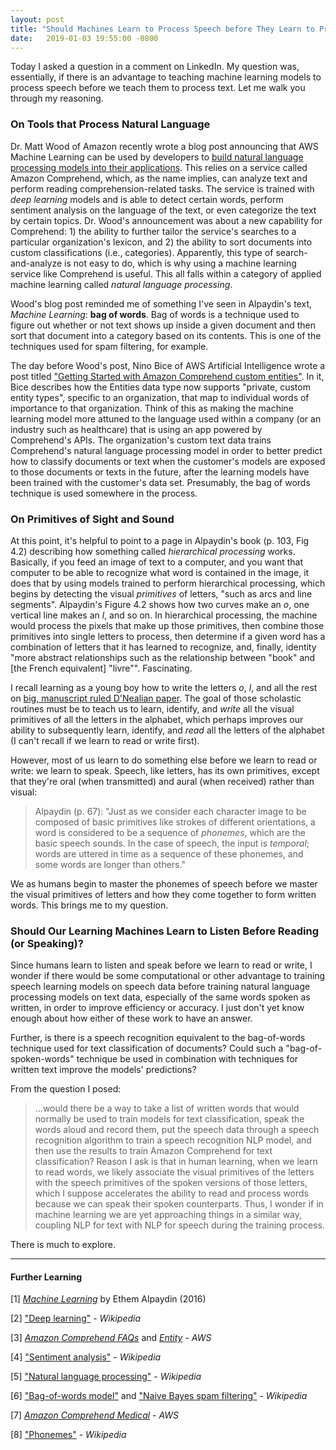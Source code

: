 ```yaml
---
layout: post
title: "Should Machines Learn to Process Speech before They Learn to Process Text?"
date:   2019-01-03 19:55:00 -0800
---
```


Today I asked a question in a comment on LinkedIn. My question was, essentially, if there is an advantage to teaching machine learning models to process speech before we teach them to process text. Let me walk you through my reasoning.

### On Tools that Process Natural Language
Dr. Matt Wood of Amazon recently wrote a blog post announcing that AWS Machine Learning can be used by developers to [build natural language processing models into their applications](https://aws.amazon.com/blogs/machine-learning/build-your-own-natural-language-models-on-aws-no-ml-experience-required/). This relies on a service called Amazon Comprehend, which, as the name implies, can analyze text and perform reading comprehension-related tasks. The service is trained with _deep learning_ models and is able to detect certain words, perform sentiment analysis on the language of the text, or even categorize the text by certain topics. Dr. Wood's announcement was about a new capability for Comprehend: 1) the ability to further tailor the service's searches to a particular organization's lexicon, and 2) the ability to sort documents into custom classifications (i.e., categories). Apparently, this type of search-and-analyze is not easy to do, which is why using a machine learning service like Comprehend is useful. This all falls within a category of applied machine learning called _natural language processing_.

Wood's blog post reminded me of something I've seen in Alpaydin's text, _Machine Learning_: __bag of words__. Bag of words is a technique used to figure out whether or not text shows up inside a given document and then sort that document into a category based on its contents. This is one of the techniques used for spam filtering, for example.

The day before Wood's post, Nino Bice of AWS Artificial Intelligence wrote a post titled ["Getting Started with Amazon Comprehend custom entities"](https://aws.amazon.com/blogs/machine-learning/getting-started-with-amazon-comprehend-custom-entities/). In it, Bice describes how the Entities data type now supports "private, custom entity types", specific to an organization, that map to individual words of importance to that organization. Think of this as making the machine learning model more attuned to the language used within a company (or an industry such as healthcare) that is using an app powered by Comprehend's APIs. The organization's custom text data trains Comprehend's natural language processing model in order to better predict how to classify documents or text when the customer's models are exposed to those documents or texts in the future, after the learning models have been trained with the customer's data set. Presumably, the bag of words technique is used somewhere in the process.

### On Primitives of Sight and Sound

At this point, it's helpful to point to a page in Alpaydin's book (p. 103, Fig 4.2) describing how something called _hierarchical processing_ works. Basically, if you feed an image of text to a computer, and you want that computer to be able to recognize what word is contained in the image, it does that by using models trained to perform hierarchical processing, which begins by detecting the visual _primitives_ of letters, "such as arcs and line segments". Alpaydin's Figure 4.2 shows how two curves make an *o*, one vertical line makes an *l*, and so on. In hierarchical processing, the machine would process the pixels that make up those primitives, then combine those primitives into single letters to process, then determine if a given word has a combination of letters that it has learned to recognize, and, finally, identity "more abstract relationships such as the relationship between "book" and [the French equivalent] "livre"". Fascinating.

I recall learning as a young boy how to write the letters *o*, *l*, and all the rest on [big, manuscript ruled D'Nealian paper](https://en.wikipedia.org/wiki/D%27Nealian). The goal of those scholastic routines must be to teach us to learn, identify, and _write_ all the visual primitives of all the letters in the alphabet, which perhaps improves our ability to subsequently learn, identify, and _read_ all the letters of the alphabet (I can't recall if we learn to read or write first).

However, most of us learn to do something else before we learn to read or write: we learn to speak. Speech, like letters, has its own primitives, except that they're oral (when transmitted) and aural (when received) rather than visual:

> Alpaydin (p. 67): "Just as we consider each character image to be composed of basic primitives like strokes of different orientations, a word is considered to be a sequence of _phonemes_, which are the basic speech sounds. In the case of speech, the input is _temporal_; words are uttered in time as a sequence of these phonemes, and some words are longer than others."

We as humans begin to master the phonemes of speech before we master the visual primitives of letters and how they come together to form written words. This brings me to my question.

### Should Our Learning Machines Learn to Listen Before Reading (or Speaking)?

Since humans learn to listen and speak before we learn to read or write, I wonder if there would be some computational or other advantage to training speech learning models on speech data before training natural language processing models on text data, especially of the same words spoken as written, in order to improve efficiency or accuracy. I just don't yet know enough about how either of these work to have an answer.

Further, is there is a speech recognition equivalent to the bag-of-words technique used for text classification of documents? Could such a "bag-of-spoken-words" technique be used in combination with techniques for written text improve the models' predictions?

From the question I posed:

>...would there be a way to take a list of written words that would normally be used to train models for text classification, speak the words aloud and record them, put the speech data through a speech recognition algorithm to train a speech recognition NLP model, and then use the results to train Amazon Comprehend for text classification? Reason I ask is that in human learning, when we learn to read words, we likely associate the visual primitives of the letters with the speech primitives of the spoken versions of those letters, which I suppose accelerates the ability to read and process words because we can speak their spoken counterparts. Thus, I wonder if in machine learning we are yet approaching things in a similar way, coupling NLP for text with NLP for speech during the training process.


There is much to explore.

---

#### Further Learning


[1] [_Machine Learning_](https://mitpress.mit.edu/contributors/ethem-alpaydin) by Ethem Alpaydin (2016)

[2] ["Deep learning"](https://en.wikipedia.org/wiki/Deep_learning) - _Wikipedia_

[3] [_Amazon Comprehend FAQs_](https://aws.amazon.com/comprehend/faqs/) and [_Entity_](https://docs.aws.amazon.com/comprehend/latest/dg/API_Entity.html) - _AWS_

[4] ["Sentiment analysis"](https://en.wikipedia.org/wiki/Sentiment_analysis) - _Wikipedia_

[5] ["Natural language processing"](https://en.wikipedia.org/wiki/Natural_language_processing) - _Wikipedia_

[6] ["Bag-of-words model"](https://en.wikipedia.org/wiki/Bag-of-words_model) and ["Naive Bayes spam filtering"](https://en.wikipedia.org/wiki/Naive_Bayes_spam_filtering) - _Wikipedia_

[7] [_Amazon Comprehend Medical_](https://aws.amazon.com/comprehend/medical/) - _AWS_

[8] ["Phonemes"](https://en.wikipedia.org/wiki/Phoneme) - _Wikipedia_

